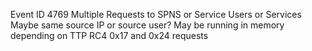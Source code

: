 Event ID 4769 
Multiple Requests to SPNS or Service Users or Services 
Maybe same source IP or source user?
May be running in memory depending on TTP
RC4 0x17 and 0x24 requests
